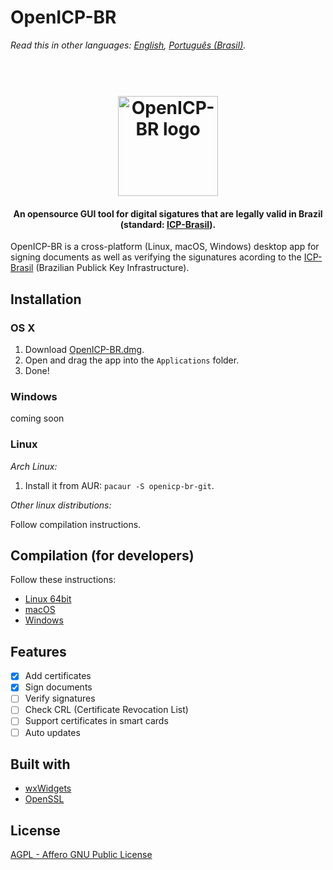 # OpenICP-BR
*Read this in other languages: [English](README.md), [Português (Brasil)](README.pt-BR.md).*

<h1 align="center">
  <br>
  <img src="https://github.com/gjvnq/OpenICP-BR/blob/master/res/logo-512.png" alt="OpenICP-BR logo" width="160">
</h1>

<h4 align="center">An opensource GUI tool for digital sigatures that are legally valid in Brazil (standard: <a href="http://www.iti.gov.br/icp-brasil" target="_blank">ICP-Brasil</a>).</h4>

OpenICP-BR is a cross-platform (Linux, macOS, Windows) desktop app for signing documents as well as verifying the sigunatures acording to the <a href="http://www.iti.gov.br/icp-brasil" target="_blank">ICP-Brasil</a> (Brazilian Publick Key Infrastructure).

## Installation
[RELEASES]: https://github.com/gjvnq/OpenICP-BR/releases

### OS X

1. Download [OpenICP-BR.dmg][RELEASES].
2. Open and drag the app into the `Applications` folder.
3. Done!

### Windows
coming soon

### Linux

*Arch Linux:*

1. Install it from AUR: `pacaur -S openicp-br-git`.

*Other linux distributions:*

Follow compilation instructions.

## Compilation (for developers)

Follow these instructions:

  * [Linux 64bit](COMPILE.linux.arch.64bit.md)
  * [macOS](COMPILE.macOS.md)
  * [Windows](COMPILE.win.md)

## Features

- [x] Add certificates
- [x] Sign documents
- [ ] Verify signatures
- [ ] Check CRL (Certificate Revocation List)
- [ ] Support certificates in smart cards
- [ ] Auto updates

## Built with
- [wxWidgets](https://wxwidgets.org)
- [OpenSSL](https://www.openssl.org)

## License

[AGPL - Affero GNU Public License](https://www.gnu.org/licenses/agpl-3.0.en.html)